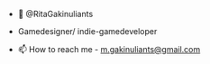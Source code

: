 - :sunflower: @RitaGakinuliants
- Gamedesigner/ indie-gamedeveloper

- 📫 How to reach me - m.gakinuliants@gmail.com

<!---
Maggie-Pressanykey/Maggie-Pressanykey is a ✨ special ✨ repository because its `README.md` (this file) appears on your GitHub profile.
You can click the Preview link to take a look at your changes.
--->
